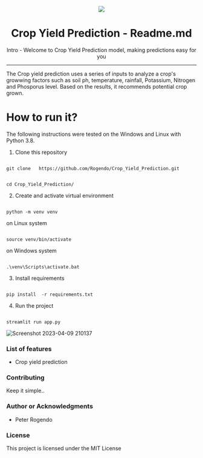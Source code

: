 
<p align="center"><img src="logo.png" /></p>

<h1 align="center"> Crop Yield Prediction - Readme.md</h1>

<p align="center"> Intro - Welcome to Crop Yield Prediction model, making predictions easy for you</p>

<hr/>

<p> The Crop yield prediction  uses a series of inputs to analyze a crop's growwing factors such as soil ph, temperature, rainfall, Potassium, Nitrogen and Phosporus level. Based on the results, it recommends potential crop grown. </p>

# How to run it?

The following instructions were tested on the Windows and Linux with Python 3.8.

1. Clone this repository

```

git clone   https://github.com/Rogendo/Crop_Yield_Prediction.git

```

```

cd Crop_Yield_Prediction/

```

2. Create and activate virtual environment 

```

python -m venv venv

```

on Linux system

```

source venv/bin/activate

```

on Windows system

```

.\venv\Scripts\activate.bat

```

3. Install requirements

```

pip install  -r requirements.txt

```

4. Run the project 

```

streamlit run app.py

```

![Screenshot 2023-04-09 210137](https://user-images.githubusercontent.com/62094358/230796373-a9a891c3-d416-45af-83f6-1abd7ffc1a37.png)

<h3> List of features </h3>

<ul>
 
  <li>Crop yield prediction</li>
</ul>








<h3>Contributing</h3>
Keep it simple..

<h3>Author or Acknowledgments</h3>
<ul>
  <li>Peter Rogendo</li>

</ul>

<h3>License</h3>

This project is licensed under the MIT License
